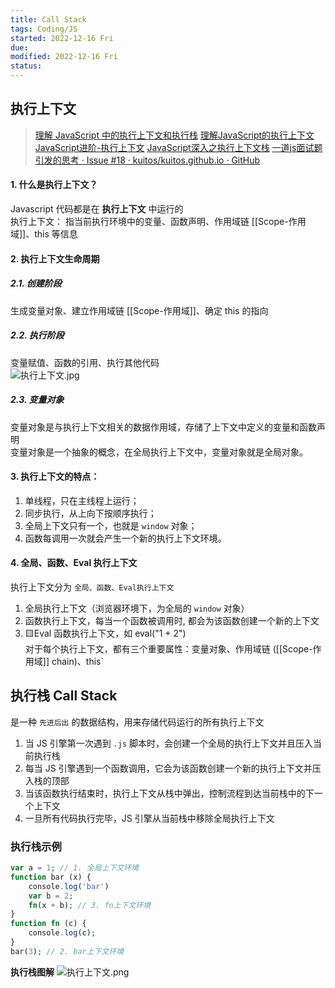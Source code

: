 ```yaml
---
title: Call Stack
tags: Coding/JS
started: 2022-12-16 Fri
due:
modified: 2022-12-16 Fri
status:
---
```

## 执行上下文
>[理解 JavaScript 中的执行上下文和执行栈](https://juejin.cn/post/6844903682283143181 "https://juejin.cn/post/6844903682283143181")
>[理解JavaScript的执行上下文](https://link.juejin.cn?target=https%3A%2F%2Fzhuanlan.zhihu.com%2Fp%2F72959191 "https://zhuanlan.zhihu.com/p/72959191")
>[JavaScript进阶-执行上下文](https://juejin.cn/post/6844903983438381069 "https://juejin.cn/post/6844903983438381069")
>[JavaScript深入之执行上下文栈](https://link.juejin.cn/?target=https%3A%2F%2Fgithub.com%2Fmqyqingfeng%2FBlog%2Fissues%2F4 "https://github.com/mqyqingfeng/Blog/issues/4")
>[一道js面试题引发的思考 · Issue #18 · kuitos/kuitos.github.io · GitHub](https://github.com/kuitos/kuitos.github.io/issues/18)
#### 1. 什么是执行上下文？  
Javascript 代码都是在 **执行上下文** 中运行的  
执行上下文： 指当前执行环境中的变量、函数声明、作用域链 [[Scope-作用域]]、this 等信息
#### 2. 执行上下文生命周期
##### 2.1. 创建阶段  
生成变量对象、建立作用域链 [[Scope-作用域]]、确定 this 的指向
##### 2.2. 执行阶段  
变量赋值、函数的引用、执行其他代码  
![执行上下文.jpg](https://p9-juejin.byteimg.com/tos-cn-i-k3u1fbpfcp/f02e41f0bff3498990d04b7c90215a1f~tplv-k3u1fbpfcp-zoom-in-crop-mark:4536:0:0:0.awebp?)

##### 2.3. 变量对象
变量对象是与执行上下文相关的数据作用域，存储了上下文中定义的变量和函数声明  
变量对象是一个抽象的概念，在全局执行上下文中，变量对象就是全局对象。
#### 3. 执行上下文的特点：
1. 单线程，只在主线程上运行；
2. 同步执行，从上向下按顺序执行；
3. 全局上下文只有一个，也就是 `window` 对象；
4. 函数每调用一次就会产生一个新的执行上下文环境。
#### 4. 全局、函数、Eval 执行上下文
执行上下文分为 `全局、函数、Eval执行上下文`
1. 全局执行上下文（浏览器环境下，为全局的 `window` 对象）
2. 函数执行上下文，每当一个函数被调用时, 都会为该函数创建一个新的上下文
3. 🟨Eval 函数执行上下文，如 eval("1 + 2")  
对于每个执行上下文，都有三个重要属性：变量对象、作用域链 ([[Scope-作用域]] chain)、this`
## 执行栈 Call Stack
是一种 `先进后出` 的数据结构，用来存储代码运行的所有执行上下文
1. 当 JS 引擎第一次遇到 `.js` 脚本时，会创建一个全局的执行上下文并且压入当前执行栈
2. 每当 JS 引擎遇到一个函数调用，它会为该函数创建一个新的执行上下文并压入栈的顶部
3. 当该函数执行结束时，执行上下文从栈中弹出，控制流程到达当前栈中的下一个上下文
4. 一旦所有代码执行完毕，JS 引擎从当前栈中移除全局执行上下文
### 执行栈示例

```php
var a = 1; // 1. 全局上下文环境
function bar (x) {
    console.log('bar')
    var b = 2;
    fn(x + b); // 3. fn上下文环境
}
function fn (c) {
    console.log(c);
}
bar(3); // 2. bar上下文环境

```

**执行栈图解** ![执行上下文.png](https://p6-juejin.byteimg.com/tos-cn-i-k3u1fbpfcp/5bffb09739624bcdb3572c6ae963d8a2~tplv-k3u1fbpfcp-zoom-in-crop-mark:4536:0:0:0.awebp?)
